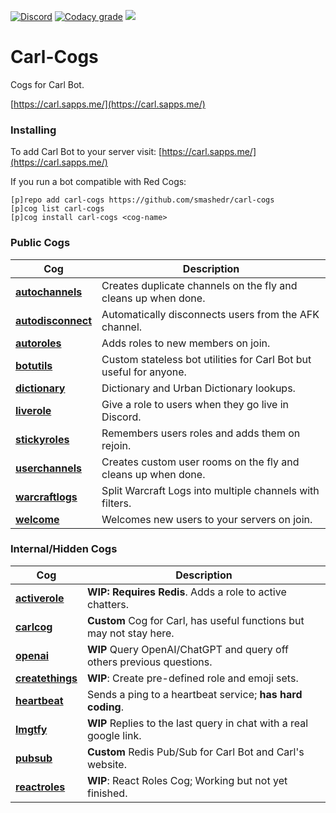 [![Discord](https://img.shields.io/discord/899171661457293343?color=7289da&label=discord&logo=discord&logoColor=white&style=plastic)](https://discord.gg/wXy6m2X8wY)
[![Codacy grade](https://img.shields.io/codacy/grade/439cde1e5a5b4c649beca9b27ec108aa?logo=codacy&style=plastic)](https://app.codacy.com/gh/smashedr/carl-cogs/dashboard)
[![](https://repository-images.githubusercontent.com/422749366/a8e0e86a-fcdf-42f4-a5f8-63946c0cd272)](https://carl.sapps.me/)
# Carl-Cogs

Cogs for Carl Bot.

[https://carl.sapps.me/](https://carl.sapps.me/)

### Installing

To add Carl Bot to your server visit: [https://carl.sapps.me/](https://carl.sapps.me/)

If you run a bot compatible with Red Cogs:

```
[p]repo add carl-cogs https://github.com/smashedr/carl-cogs
[p]cog list carl-cogs
[p]cog install carl-cogs <cog-name>
```

### Public Cogs

Cog | Description
------------ | -------------
**[autochannels](autochannels/autochannels.py)** | Creates duplicate channels on the fly and cleans up when done.
**[autodisconnect](autodisconnect/autodisconnect.py)** | Automatically disconnects users from the AFK channel.
**[autoroles](autoroles/autoroles.py)** | Adds roles to new members on join.
**[botutils](botutils/botutils.py)** | Custom stateless bot utilities for Carl Bot but useful for anyone.
**[dictionary](dictionary/dictionary.py)** | Dictionary and Urban Dictionary lookups.
**[liverole](liverole/liverole.py)** | Give a role to users when they go live in Discord.
**[stickyroles](stickyroles/stickyroles.py)** | Remembers users roles and adds them on rejoin.
**[userchannels](userchannels/userchannels.py)** | Creates custom user rooms on the fly and cleans up when done.
**[warcraftlogs](warcraftlogs/warcraftlogs.py)** | Split Warcraft Logs into multiple channels with filters.
**[welcome](welcome/welcome.py)** | Welcomes new users to your servers on join.

### Internal/Hidden Cogs

Cog | Description
------------ | -------------
**[activerole](activerole/activerole.py)** | **WIP: Requires Redis**. Adds a role to active chatters.
**[carlcog](carlcog/carlcog.py)**  | **Custom** Cog for Carl, has useful functions but may not stay here.
**[openai](openai/openai.py)**  | **WIP** Query OpenAI/ChatGPT and query off others previous questions.
**[createthings](createthings/createthings.py)** | **WIP**: Create pre-defined role and emoji sets.
**[heartbeat](heartbeat/heartbeat.py)** | Sends a ping to a heartbeat service; **has hard coding**.
**[lmgtfy](lmgtfy/lmgtfy.py)** | **WIP** Replies to the last query in chat with a real google link.
**[pubsub](pubsub/pubsub.py)** | **Custom** Redis Pub/Sub for Carl Bot and Carl's website.
**[reactroles](reactroles/reactroles.py)** | **WIP**: React Roles Cog; Working but not yet finished.
